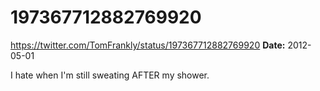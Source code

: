 # 197367712882769920
https://twitter.com/TomFrankly/status/197367712882769920
**Date:** 2012-05-01

I hate when I'm still sweating AFTER my shower.
